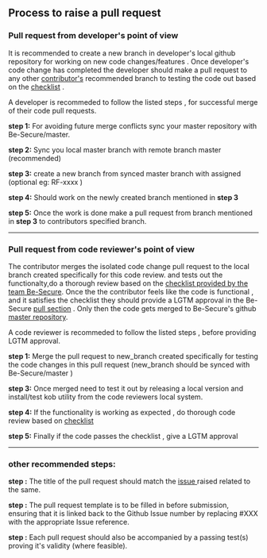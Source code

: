 
## Process to raise a pull request


### Pull request from developer's point of view

It is recommended to create a new branch in developer's local github repository for working on new code changes/features .
Once developer's code change has completed the developer should make a pull request to any other [contributor's](https://github.com/Be-secure/be-secure/network/members) 
recommended branch to testing the code out based on the [checklist](./bes-checklist.md) . 

A developer is recommeded to follow the listed steps , for successful merge of their code pull requests. 

**step 1:** For avoiding future merge conflicts sync your master repository with Be-Secure/master. 

**step 2:** Sync you local master branch with remote branch master (recommended)

**step 3:** create a new branch from synced master branch with assigned (optional eg: RF-xxxx ) 

**step 4:** Should work on the newly created branch mentioned in **step 3** 

**step 5:** Once the work is done make a pull request from branch mentioned in **step 3** to contributors specified branch.




____________________________________

### Pull request from code reviewer's point of view

The contributor merges the isolated code change pull request to the local branch created specifically for this code review.
and tests out the functionalty,do a thorough review based on the [checklist provided by the team Be-Secure](./bes-checklist.md). Once the the contributor feels like the code is functional , and it satisfies the checklist
they should provide a LGTM approval in the Be-Secure [pull section](https://github.com/Be-Secure/Be-Secure/pulls) . Only then the code gets merged to Be-Secure's github [master repository](https://github.com/Be-Secure/Be-Secure).

A code reviewer is recommeded to follow the listed steps , before providing LGTM approval. 

**step 1:** Merge the pull request to new_branch created specifically for testing the code changes in this pull request (new_branch should be synced with Be-Secure/master ) 

**step 3:** Once merged need to test it out by releasing a local version and install/test kob utility from the code reviewers local system.

**step 4:** If the functionality is working as expected , do thorough code review based on [checklist ](./bes-checklist.md)

**step 5:** Finally if the code passes the checklist , give a LGTM approval 

____________________________

### other recommended steps:
**step :** The title of the pull request should match the [issue ](https://github.com/Be-Secure/Be-Secure/issues) raised related to the same.

**step :** The pull request template is to be filled in before submission, ensuring that it is linked back to the Github Issue number by replacing #XXX with the appropriate Issue reference.

**step :** Each pull request should also be accompanied by a passing test(s) proving it's validity (where feasible).





